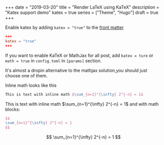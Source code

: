 +++
date = "2019-03-20"
title = "Render LaTeX using KaTeX"
description = "Katex support demo"
katex = true
series = ["Theme", "Hugo"]
draft = true
+++

Enable katex by adding `katex = "true"` to the [front matter](https://gohugo.io/content-management/front-matter/)

```toml
+++
katex = "true"
+++
```

If you want to enable KaTeX or MathJax for all post, add `katex = ture` or `math = true` in `config.toml` in `[params]` section.

It's almost a dropin alternative to the mathjax solution,you should just choose one of them.

Inline math looks like this

```tex
This is text with inline math $\sum_{n=1}^{\infty} 2^{-n} = 1$
```

This is text with inline math $\sum_{n=1}^{\infty} 2^{-n} = 1$
and with math blocks:

```tex
$$
\sum_{n=1}^{\infty} 2^{-n} = 1
$$
```

$$
\sum_{n=1}^{\infty} 2^{-n} = 1
$$
